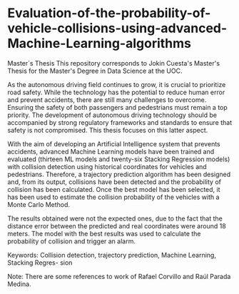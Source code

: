 # Evaluation-of-the-probability-of-vehicle-collisions-using-advanced-Machine-Learning-algorithms
Master´s Thesis
This repository corresponds to Jokin Cuesta's Master's Thesis for the Master's Degree in Data Science at the UOC.

As the autonomous driving field continues to grow, it is crucial to prioritize road safety. While the technology has the potential to reduce human error and prevent accidents, there are still many challenges to overcome. Ensuring the safety of both passengers and pedestrians must remain a top priority. The development of autonomous driving technology should be accompanied by strong regulatory frameworks and standards to ensure that safety is not compromised. This thesis focuses on this latter aspect.

With the aim of developing an Artificial Intelligence system that prevents accidents, advanced Machine Learning models have been trained and evaluated (thirteen ML models and twenty-six Stacking Regression models) with collision detection using historical coordinates for vehicles and pedestrians. Therefore, a trajectory prediction algorithm has been designed and, from its output, collisions have been detected and the probability of collision has been calculated. Once the best model has been selected, it has been used to estimate the collision probability of the vehicles with a Monte Carlo Method.

The results obtained were not the expected ones, due to the fact that the distance error between the predicted and real coordinates were around 18 meters. The model with the best results was used to calculate the probability of collision and trigger an alarm.

Keywords: Collision detection, trajectory prediction, Machine Learning, Stacking Regres-
sion

Note: There are some references to work of Rafael Corvillo and Raúl Parada Medina.
